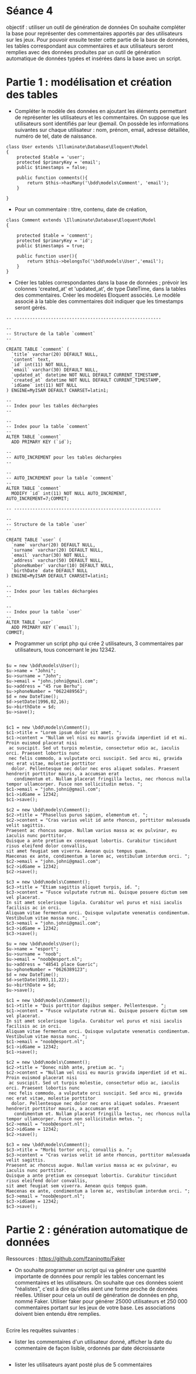 # Séance 4
objectif : utiliser un outil de génération de données
On souhaite compléter la base pour représenter des commentaires apportés par des utilisateurs sur
les jeux.
Pour pouvoir ensuite tester cette partie de la base de données, les tables correspondant aux
commentaires et aux utilisateurs seront remplies avec des données produites par un outil de
génération automatique de données typées et insérées dans la base avec un script.
# Partie 1 : modélisation et création des tables
- Compléter le modèle des données en ajoutant les éléments permettant de représenter les utilisateurs
et les commentaires. On suppose que les utilisateurs sont identifiés par leur @email. On possède les
informations suivantes sur chaque utilisateur : nom, prénom, email, adresse détaillée, numéro de tel,
date de naissance.
```
class User extends \Illuminate\Database\Eloquent\Model
{
    protected $table = 'user';
    protected $primaryKey = 'email';
    public $timestamps = false;

    public function comments(){
        return $this->hasMany('\bdd\models\Comment', 'email');
    }

}
```
- Pour un commentaire : titre, contenu, date de création,
```
class Comment extends \Illuminate\Database\Eloquent\Model
{

    protected $table = 'comment';
    protected $primaryKey = 'id';
    public $timestamps = true;

    public function user(){
        return $this->belongsTo('\bdd\models\User','email');
    }
}
```
- Créer les tables correspondantes dans la base de données ; prévoir les colonnes 'created_at' et
'updated_at', de type DateTime, dans la tables des commentaires. Créer les modèles Eloquent
associés. Le modèle associé à la table des commentaires doit indiquer que les timestamps seront
gérés.
```
-- --------------------------------------------------------

--
-- Structure de la table `comment`
--

CREATE TABLE `comment` (
  `title` varchar(20) DEFAULT NULL,
  `content` text,
  `id` int(11) NOT NULL,
  `email` varchar(30) DEFAULT NULL,
  `updated_at` datetime NOT NULL DEFAULT CURRENT_TIMESTAMP,
  `created_at` datetime NOT NULL DEFAULT CURRENT_TIMESTAMP,
  `idGame` int(11) NOT NULL
) ENGINE=MyISAM DEFAULT CHARSET=latin1;

--
-- Index pour les tables déchargées
--

--
-- Index pour la table `comment`
--
ALTER TABLE `comment`
  ADD PRIMARY KEY (`id`);

--
-- AUTO_INCREMENT pour les tables déchargées
--

--
-- AUTO_INCREMENT pour la table `comment`
--
ALTER TABLE `comment`
  MODIFY `id` int(11) NOT NULL AUTO_INCREMENT, AUTO_INCREMENT=7;COMMIT;

-- --------------------------------------------------------

--
-- Structure de la table `user`
--

CREATE TABLE `user` (
  `name` varchar(20) DEFAULT NULL,
  `surname` varchar(20) DEFAULT NULL,
  `email` varchar(30) NOT NULL,
  `address` varchar(50) DEFAULT NULL,
  `phoneNumber` varchar(10) DEFAULT NULL,
  `birthDate` date DEFAULT NULL
) ENGINE=MyISAM DEFAULT CHARSET=latin1;

--
-- Index pour les tables déchargées
--

--
-- Index pour la table `user`
--
ALTER TABLE `user`
  ADD PRIMARY KEY (`email`);
COMMIT;
```
- Programmer un script php qui crée 2 utilisateurs, 3 commentaires par utilisateurs, tous concernant le
jeu 12342.
```

$u = new \bdd\models\User();
$u->name = "Johni";
$u->surname = "John";
$u->email = "john.johni@gmail.com";
$u->address = "45 rue Berhu";
$u->phoneNumber = "0622489563";
$d = new DateTime();
$d->setDate(1996,02,16);
$u->birthDate = $d;
$u->save();


$c1 = new \bdd\models\Comment();
$c1->title = "Lorem ipsum dolor sit amet. ";
$c1->content = "Nullam vel nisi eu mauris gravida imperdiet id et mi. Proin euismod placerat nisi
 ac suscipit. Sed ut turpis molestie, consectetur odio ac, iaculis orci. Praesent lobortis nunc 
 nec felis commodo, a vulputate orci suscipit. Sed arcu mi, gravida nec erat vitae, molestie porttitor
  dolor. Pellentesque nec dolor nec eros aliquet sodales. Praesent hendrerit porttitor mauris, a accumsan erat
   condimentum et. Nullam placerat fringilla lectus, nec rhoncus nulla tempor ullamcorper. Fusce non sollicitudin metus. ";
$c1->email = "john.johni@gmail.com";
$c1->idGame = 12342;
$c1->save();

$c2 = new \bdd\models\Comment();
$c2->title = "Phasellus purus sapien, elementum et. ";
$c2->content = "Cras varius velit id ante rhoncus, porttitor malesuada velit sagittis. 
Praesent ac rhoncus augue. Nullam varius massa ac ex pulvinar, eu iaculis nunc porttitor. 
Quisque a ante pretium ex consequat lobortis. Curabitur tincidunt risus eleifend dolor convallis, 
sit amet feugiat sem viverra. Aenean quis tempus quam. 
Maecenas ex ante, condimentum a lorem ac, vestibulum interdum orci. ";
$c2->email = "john.johni@gmail.com";
$c2->idGame = 12342;
$c2->save();

$c3 = new \bdd\models\Comment();
$c3->title = "Etiam sagittis aliquet turpis, id. ";
$c3->content = "Fusce vulputate rutrum mi. Quisque posuere dictum sem vel placerat. 
In sit amet scelerisque ligula. Curabitur vel purus et nisi iaculis facilisis ac in orci. 
Aliquam vitae fermentum orci. Quisque vulputate venenatis condimentum. Vestibulum vitae massa nunc. ";
$c3->email = "john.johni@gmail.com";
$c3->idGame = 12342;
$c3->save();

$u = new \bdd\models\User();
$u->name = "esport";
$u->surname = "noob";
$u->email = "noob@esport.nl";
$u->address = "48541 place Gueric";
$u->phoneNumber = "0626389123";
$d = new DateTime();
$d->setDate(1993,11,22);
$u->birthDate = $d;
$u->save();

$c1 = new \bdd\models\Comment();
$c1->title = "Duis porttitor dapibus semper. Pellentesque. ";
$c1->content = "Fusce vulputate rutrum mi. Quisque posuere dictum sem vel placerat. 
In sit amet scelerisque ligula. Curabitur vel purus et nisi iaculis facilisis ac in orci. 
Aliquam vitae fermentum orci. Quisque vulputate venenatis condimentum. Vestibulum vitae massa nunc. ";
$c1->email = "noob@esport.nl";
$c1->idGame = 12342;
$c1->save();

$c2 = new \bdd\models\Comment();
$c2->title = "Donec nibh ante, pretium ac. ";
$c2->content = "Nullam vel nisi eu mauris gravida imperdiet id et mi. Proin euismod placerat nisi
 ac suscipit. Sed ut turpis molestie, consectetur odio ac, iaculis orci. Praesent lobortis nunc 
 nec felis commodo, a vulputate orci suscipit. Sed arcu mi, gravida nec erat vitae, molestie porttitor
  dolor. Pellentesque nec dolor nec eros aliquet sodales. Praesent hendrerit porttitor mauris, a accumsan erat
   condimentum et. Nullam placerat fringilla lectus, nec rhoncus nulla tempor ullamcorper. Fusce non sollicitudin metus. ";
$c2->email = "noob@esport.nl";
$c2->idGame = 12342;
$c2->save();

$c3 = new \bdd\models\Comment();
$c3->title = "Morbi tortor orci, convallis a. ";
$c3->content = "Cras varius velit id ante rhoncus, porttitor malesuada velit sagittis. 
Praesent ac rhoncus augue. Nullam varius massa ac ex pulvinar, eu iaculis nunc porttitor. 
Quisque a ante pretium ex consequat lobortis. Curabitur tincidunt risus eleifend dolor convallis, 
sit amet feugiat sem viverra. Aenean quis tempus quam. 
Maecenas ex ante, condimentum a lorem ac, vestibulum interdum orci. ";
$c3->email = "noob@esport.nl";
$c3->idGame = 12342;
$c3->save();
```
# Partie 2 : génération automatique de données
Ressources : https://github.com/fzaninotto/Faker
- On souhaite programmer un script qui va générer une quantité importante de données pour remplir
les tables concernant les commentaires et les utilisateurs. On souhaite que ces données soient
"réalistes", c'est à dire qu'elles aient une forme proche de données réelles.
Utiliser pour cela un outil de génération de données en php, nommé Faker.
Utiliser faker pour générer 25000 utilisateurs et 250 000 commentaires portant sur les jeux de votre
base. Les associations doivent bien entendu être remplies.
```

```
Ecrire les requêtes suivantes :
- lister les commentaires d'un utilisateur donné, afficher la date du commentaire de façon
lisible, ordonnés par date décroissante
```

```
- lister les utilisateurs ayant posté plus de 5 commentaires
```

```